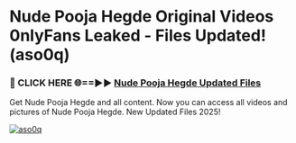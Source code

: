 # Nude Pooja Hegde Original Videos 0nlyFans Leaked - Files Updated! (aso0q)

<h3>🔴 CLICK HERE 🌐==►► <a href="https://tinyurl.com/52m3yx9h" rel="nofollow">Nude Pooja Hegde Updated Files</a></h3>

Get Nude Pooja Hegde and all content. Now you can access all videos and pictures of Nude Pooja Hegde. New Updated Files 2025!

[![aso0q](https://i.imgur.com/TnHtlc8.gif)](https://tinyurl.com/52m3yx9h)
